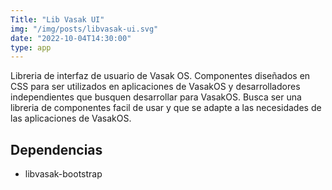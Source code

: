 ```yaml
---
Title: "Lib Vasak UI"
img: "/img/posts/libvasak-ui.svg"
date: "2022-10-04T14:30:00"
type: app
---
```


Libreria de interfaz de usuario de Vasak OS. Componentes diseñados en CSS para ser utilizados en aplicaciones de VasakOS y desarrolladores independientes que busquen desarrollar para VasakOS. Busca ser una libreria de componentes facil de usar y que se adapte a las necesidades de las aplicaciones de VasakOS.

## Dependencias

- libvasak-bootstrap
